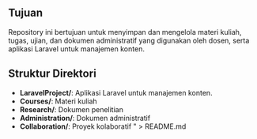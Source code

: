 ## Tujuan
Repository ini bertujuan untuk menyimpan dan mengelola materi kuliah, tugas, ujian, dan dokumen administratif yang digunakan oleh dosen, serta aplikasi Laravel untuk manajemen konten.

## Struktur Direktori
- **LaravelProject/**: Aplikasi Laravel untuk manajemen konten.
- **Courses/**: Materi kuliah
- **Research/**: Dokumen penelitian
- **Administration/**: Dokumen administratif
- **Collaboration/**: Proyek kolaboratif
" > README.md